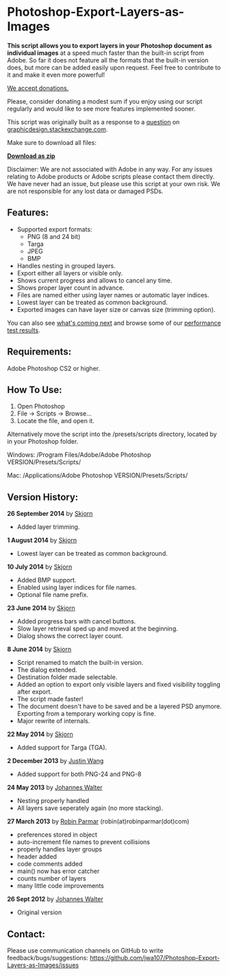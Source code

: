 Photoshop-Export-Layers-as-Images
=================================

<b>This script allows you to export layers in your Photoshop document as individual images</b> at a speed much faster than the built-in script from Adobe. So far it does not feature all the formats that the built-in version does, but more can be added easily upon request. Feel free to contribute to it and make it even more powerful!

[We accept donations.](https://github.com/jwa107/Photoshop-Export-Layers-as-Images/wiki)

Please, consider donating a modest sum if you enjoy using our script regularly and would like to see more features implemented sooner.

This script was originally built as a response to a [question](http://graphicdesign.stackexchange.com/questions/1961/export-photoshop-layers-to-individual-png-files-batch-process) on [graphicdesign.stackexchange.com](http://graphicdesign.stackexchange.com/).

Make sure to download all files:

<b>[Download as zip](https://github.com/jwa107/Photoshop-Export-Layers-as-Images/archive/master.zip)</b>

Disclaimer: We are not associated with Adobe in any way. For any issues relating to Adobe products or Adobe scripts please contact them directly. We have never had an issue, but please use this script at your own risk. We are not responsible for any lost data or damaged PSDs.

Features:
-------------------------------
* Supported export formats:
  * PNG (8 and 24 bit)
  * Targa 
  * JPEG
  * BMP
* Handles nesting in grouped layers.
* Export either all layers or visible only.
* Shows current progress and allows to cancel any time.
* Shows proper layer count in advance.
* Files are named either using layer names or automatic layer indices.
* Lowest layer can be treated as common background.
* Exported images can have layer size or canvas size (trimming option).

You can also see [what's coming next](https://github.com/jwa107/Photoshop-Export-Layers-as-Images/wiki/Feature-Roadmap) and browse some of our [performance test results](https://github.com/jwa107/Photoshop-Export-Layers-as-Images/wiki/Performance-Test-Results).

Requirements: 
-------------------------------
Adobe Photoshop CS2 or higher.

How To Use: 
-------------------------------
1. Open Photoshop
2. File -> Scripts -> Browse...
3. Locate the file, and open it.

Alternatively move the script into the /presets/scripts directory, located by in your Photoshop folder.

Windows: /Program Files/Adobe/Adobe Photoshop VERSION/Presets/Scripts/

Mac: /Applications/Adobe Photoshop VERSION/Presets/Scripts/


Version History:
-------------------------------

<b>26 September 2014</b> by [Skjorn](https://github.com/skjorn)

* Added layer trimming.

<b>1 August 2014</b> by [Skjorn](https://github.com/skjorn)

* Lowest layer can be treated as common background.

<b>10 July 2014</b> by [Skjorn](https://github.com/skjorn)

* Added BMP support.
* Enabled using layer indices for file names.
* Optional file name prefix.

<b>23 June 2014</b> by [Skjorn](https://github.com/skjorn)

* Added progress bars with cancel buttons.
* Slow layer retrieval sped up and moved at the beginning.
* Dialog shows the correct layer count.

<b>8 June 2014</b> by [Skjorn](https://github.com/skjorn)

* Script renamed to match the built-in version.
* The dialog extended.
* Destination folder made selectable.
* Added an option to export only visible layers and fixed visibility toggling after export.
* The script made faster!
* The document doesn't have to be saved and be a layered PSD anymore. Exporting from a temporary working copy is fine.
* Major rewrite of internals.

<b>22 May 2014</b> by [Skjorn](https://github.com/skjorn)

* Added support for Targa (TGA).

<b>2 December 2013</b> by [Justin Wang](http://www.github.com/Tangleworm)

* Added support for both PNG-24 and PNG-8

<b>24 May 2013</b> by [Johannes Walter](https://github.com/jwa107)

* Nesting properly handled
*  All layers save seperately again (no more stacking).

<b>27 March 2013</b> by [Robin Parmar](http://robinparmar.com/) (robin(at)robinparmar(dot)com)

* preferences stored in object
* auto-increment file names to prevent collisions
* properly handles layer groups
* header added
* code comments added
* main() now has error catcher
* counts number of layers
* many little code improvements

<b>26 Sept 2012</b> by [Johannes Walter](https://github.com/jwa107)

* Original version


Contact:
-------------------------------
Please use communication channels on GitHub to write feedback/bugs/suggestions: https://github.com/jwa107/Photoshop-Export-Layers-as-Images/issues
